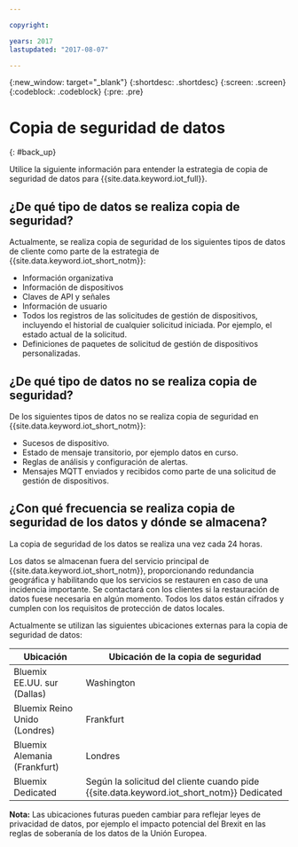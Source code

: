 ```yaml
---

copyright:

years: 2017
lastupdated: "2017-08-07"

---
```


{:new_window: target="\_blank"}
{:shortdesc: .shortdesc}
{:screen: .screen}
{:codeblock: .codeblock}
{:pre: .pre}


# Copia de seguridad de datos
{: #back_up}

Utilice la siguiente información para entender la estrategia de copia de seguridad de datos para {{site.data.keyword.iot_full}}.

## ¿De qué tipo de datos se realiza copia de seguridad?

Actualmente, se realiza copia de seguridad de los siguientes tipos de datos de cliente como parte de la estrategia de {{site.data.keyword.iot_short_notm}}:

- Información organizativa
- Información de dispositivos
- Claves de API y señales
- Información de usuario
- Todos los registros de las solicitudes de gestión de dispositivos, incluyendo el historial de cualquier solicitud iniciada. Por ejemplo, el estado actual de la solicitud.
- Definiciones de paquetes de solicitud de gestión de dispositivos personalizadas.

## ¿De qué tipo de datos no se realiza copia de seguridad?

De los siguientes tipos de datos no se realiza copia de seguridad en {{site.data.keyword.iot_short_notm}}:

- Sucesos de dispositivo.
- Estado de mensaje transitorio, por ejemplo datos en curso.
- Reglas de análisis y configuración de alertas.
- Mensajes MQTT enviados y recibidos como parte de una solicitud de gestión de dispositivos.

## ¿Con qué frecuencia se realiza copia de seguridad de los datos y dónde se almacena?

La copia de seguridad de los datos se realiza una vez cada 24 horas.

Los datos se almacenan fuera del servicio principal de {{site.data.keyword.iot_short_notm}}, proporcionando redundancia geográfica y habilitando que los servicios se restauren en caso de una incidencia importante. Se contactará con los clientes si la restauración de datos fuese necesaria en algún momento. Todos los datos están cifrados y cumplen con los requisitos de protección de datos locales.

Actualmente se utilizan las siguientes ubicaciones externas para la copia de seguridad de datos:

Ubicación                   | Ubicación de la copia de seguridad
------------- | -------------
Bluemix EE.UU. sur (Dallas)| Washington
Bluemix Reino Unido (Londres) | Frankfurt
Bluemix Alemania (Frankfurt) | Londres
Bluemix Dedicated | Según la solicitud del cliente cuando pide {{site.data.keyword.iot_short_notm}} Dedicated

**Nota:** Las ubicaciones futuras pueden cambiar para reflejar leyes de privacidad de datos, por ejemplo el impacto potencial del Brexit en las reglas de soberanía de los datos de la Unión Europea.
